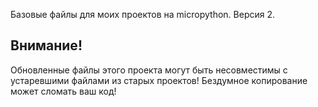 Базовые файлы для моих проектов на micropython.
Версия 2.

## Внимание!
Обновленные файлы этого проекта могут быть несовместимы с устаревшими файлами из старых проектов!
Бездумное копирование может сломать ваш код!